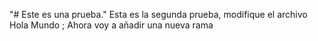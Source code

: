 "# Este es una prueba." 
Esta es la segunda prueba, modifique el archivo
Hola Mundo
; Ahora voy a añadir una nueva rama